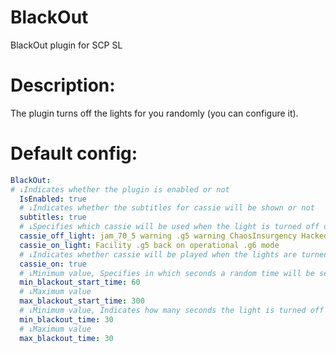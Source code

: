 # BlackOut
BlackOut plugin for SCP SL

# Description: 
The plugin turns off the lights for you randomly (you can configure it).

# Default config:
```yaml
BlackOut:
# ↓Indicates whether the plugin is enabled or not
  IsEnabled: true
  # ↓Indicates whether the subtitles for cassie will be shown or not
  subtitles: true
  # ↓Specifies which cassie will be used when the light is turned off or on
  cassie_off_light: jam_70_5 warning .g5 warning ChaosInsurgency Hacked Complex jam_70_5 system . . Wait when malfunction will be repaired
  cassie_on_light: Facility .g5 back on operational .g6 mode
  # ↓Indicates whether cassie will be played when the lights are turned off. (false = will not. true = will be)
  cassie_on: true
  # ↓Minimum value, Specifies in which seconds a random time will be selected
  min_blackout_start_time: 60
  # ↓Maximum value
  max_blackout_start_time: 300
  # ↓Minimum value, Indicates how many seconds the light is turned off
  min_blackout_time: 30
  # ↓Maximum value
  max_blackout_time: 30
```
